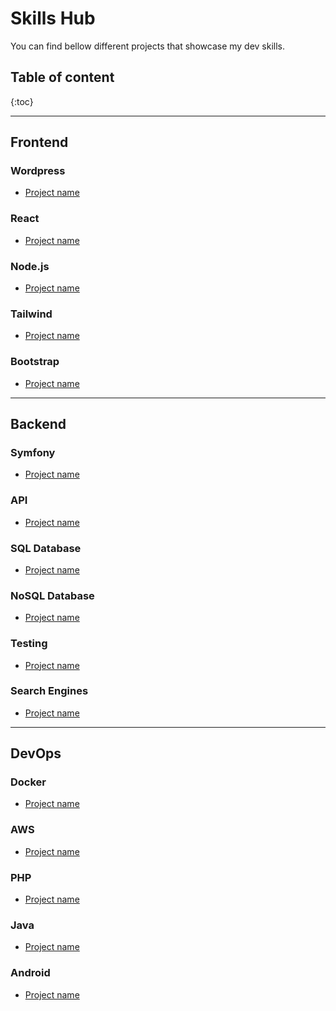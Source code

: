 # Skills Hub

You can find bellow different projects that showcase my dev skills.



## Table of content

{:toc}

----



##  Frontend

### Wordpress

* [Project name](https://github.com/Karobwe)

### React
* [Project name](https://github.com/Karobwe)

### Node.js
*  [Project name](https://github.com/Karobwe)

### Tailwind
* [Project name](https://github.com/Karobwe)

### Bootstrap
* [Project name](https://github.com/Karobwe)

----

## Backend

### Symfony
* [Project name](https://github.com/Karobwe)

### API
* [Project name](https://github.com/Karobwe)

### SQL Database
* [Project name](https://github.com/Karobwe)

### NoSQL Database
* [Project name](https://github.com/Karobwe)

### Testing
* [Project name](https://github.com/Karobwe)

### Search Engines
* [Project name](https://github.com/Karobwe)

----

## DevOps

### Docker
* [Project name](https://github.com/Karobwe)

### AWS
* [Project name](https://github.com/Karobwe)

### PHP
* [Project name](https://github.com/Karobwe)


### Java
* [Project name](https://github.com/Karobwe)

### Android
* [Project name](https://github.com/Karobwe)
